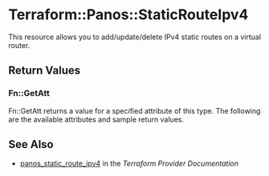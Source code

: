 # Terraform::Panos::StaticRouteIpv4

This resource allows you to add/update/delete IPv4 static routes on a
virtual router.

## Return Values

### Fn::GetAtt

Fn::GetAtt returns a value for a specified attribute of this type. The following are the available attributes and sample return values.

## See Also

* [panos_static_route_ipv4](https://www.terraform.io/docs/providers/panos/r/static_route_ipv4.html) in the _Terraform Provider Documentation_